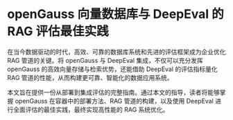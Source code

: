 # openGauss 向量数据库与 DeepEval 的 RAG 评估最佳实践

在当今数据驱动的时代，高效、可靠的数据库系统和先进的评估框架成为企业优化 RAG 管道的关键。将 openGauss 与 DeepEval 集成，不仅可以充分发挥 openGauss 的高效向量存储与检索优势，还能借助 DeepEval 的评估指标量化 RAG 管道的性能，从而构建更可靠、智能化的数据应用系统。

本文旨在提供一份从部署到集成评估的完整指南。通过本文的指导，读者将能够掌握 openGauss 在容器中的部署方法、RAG 管道的构建，以及使用 DeepEval 进行全面评估的最佳实践，最终实现高性能的 RAG 系统优化。